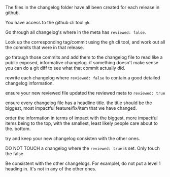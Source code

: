 The files in the changelog folder have all been created for each release in github.

You have access to the github cli tool `gh`.

Go through all changelog's where in the meta has `reviewed: false`.

Look up the corresponding tag/commit using the gh cli tool, and work out all the commits that were in that release.

go through those commits and add them to the changelog file to read like a public exposed, informative changelog. if something doesn't make sense you can do a git diff to see what that commit actually did.

rewrite each changelog where `reviewed: false` to contain a good detailed changelog information.

ensure your new reviewed file updated the reviewed meta to `reviewed: true`

ensure every changelog file has a headline title. the title should be the biggest, most impactful feature/fix/item that we have changed.

order the information in terms of impact with the biggest, more impactful items being to the top, with the smallest, least likely people care about to the. bottom.

try and keep your new changelog consisten with the other ones.

DO NOT TOUCH a changelog where the `reviewed: true` is set. Only touch the false.

Be consistent with the other changelogs. For examplel, do not put a level 1 heading in. It's not in any of the other ones.
